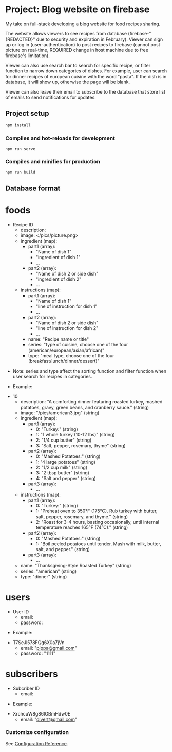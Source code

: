 # Project: Blog website on firebase

My take on full-stack developing a blog website for food recipes sharing. 

The website allows viewers to see recipes from database (firebase-"{REDACTED}" due to security and expiration in February). Viewer can sign up or log in (user-authentication) to post recipes to firebase (cannot post picture on real-time, REQUIRED change in host machine due to free firebase's limitation). 

Viewer can also use search bar to search for specific recipe, or filter function to narrow down categories of dishes. For example, user can search for dinner recipes of european cuisine with the word "pasta". If the dish is in database, it will show up, otherwise the page will be blank. 

Viewer can also leave their email to subscribe to the database that store list of emails to send notifications for updates.

## Project setup
```
npm install
```

### Compiles and hot-reloads for development
```
npm run serve
```

### Compiles and minifies for production
```
npm run build
```

## Database format
# foods
- Recipe ID
  - description: <string>
  - image: </pics/picture.png> <string>
  - ingredient (map):
    - part1 (array):
      - "Name of dish 1" <string>
      - "ingredient of dish 1" <string>
      - ...
    - part2 (array):
      - "Name of dish 2 or side dish" <string>
      - "ingredient of dish 2" <string>
      - ...
  - instructions (map):
    - part1 (array):
      - "Name of dish 1" <string>
      - "line of instruction for dish 1" <string>
      - ...
    - part2 (array):
      - "Name of dish 2 or side dish" <string>
      - "line of instruction for dish 2" <string>
      - ...
    - name: "Recipe name or title" <string>
    - series: "type of cuisine, choose one of the four (american/european/asian/african)" <string>
    - type: "meal type, choose one of the four (breakfast/lunch/dinner/dessert)" <string>

* Note: series and type affect the sorting function and filter function when user search for recipes in categories.

* Example:
- 10
  - description: "A comforting dinner featuring roasted turkey, mashed potatoes, gravy, green beans, and cranberry sauce." (string)
  - image: "/pics/american3.jpg" (string)
  - ingredient (map):
    - part1 (array):
      - 0: "Turkey:" (string)
      - 1: "1 whole turkey (10-12 lbs)" (string)
      - 2: "1/4 cup butter" (string)
      - 3: "Salt, pepper, rosemary, thyme" (string)
    - part2 (array):
      - 0: "Mashed Potatoes:" (string)
      - 1: "4 large potatoes" (string)
      - 2: "1/2 cup milk" (string)
      - 3: "2 tbsp butter" (string)
      - 4: "Salt and pepper" (string)
    - part3 (array):
      - ...
  - instructions (map):
    - part1 (array):
      - 0: "Turkey:" (string)
      - 1: "Preheat oven to 350°F (175°C). Rub turkey with butter, salt, pepper, rosemary, and thyme." (string)
      - 2: "Roast for 3-4 hours, basting occasionally, until internal temperature reaches 165°F (74°C)." (string)
    - part2 (array):
      - 0: "Mashed Potatoes:" (string)
      - 1: "Boil peeled potatoes until tender. Mash with milk, butter, salt, and pepper." (string)
    - part3 (array):
      - ...
  - name: "Thanksgiving-Style Roasted Turkey" (string)
  - series: "american" (string)
  - type: "dinner" (string)
 
# users
- User ID
  - email: <string>
  - password: <string>

* Example: 
- T7SeJl578FQg6X0a7jVn
  - email: "pippa@gmail.com" <string>
  - password: "1111" <string>
  
# subscribers
- Subcriber ID
  - email: <string>

* Example:
- XrchcuW8g86IGBmHdw0E
  - email: "divert@gmail.com" <string>   

### Customize configuration
See [Configuration Reference](https://cli.vuejs.org/config/).
